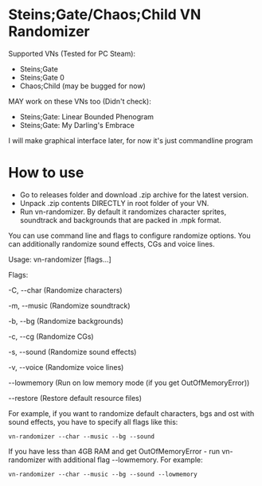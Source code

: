 # Steins;Gate/Chaos;Child VN Randomizer
Supported VNs (Tested for PC Steam):
- Steins;Gate
- Steins;Gate 0
- Chaos;Child (may be bugged for now)

MAY work on these VNs too (Didn't check):
- Steins;Gate: Linear Bounded Phenogram
- Steins;Gate: My Darling's Embrace

I will make graphical interface later, for now it's just commandline program

# How to use
- Go to releases folder and download .zip archive for the latest version. 
- Unpack .zip contents DIRECTLY in root folder of your VN.
- Run vn-randomizer. By default it randomizes character sprites, soundtrack and backgrounds that are packed in .mpk format.

You can use command line and flags to configure randomize options. You can additionally randomize sound effects, CGs and voice lines. 

Usage: vn-randomizer [flags...]

Flags:

-C, --char (Randomize characters)

-m, --music           (Randomize soundtrack)

-b, --bg              (Randomize backgrounds)

-c, --cg              (Randomize CGs)

-s, --sound           (Randomize sound effects)

-v, --voice           (Randomize voice lines)

--lowmemory           (Run on low memory mode (if you get OutOfMemoryError))

--restore             (Restore default resource files)

For example, if you want to randomize default characters, bgs and ost with sound effects, you have to specify all flags like this: 
```
vn-randomizer --char --music --bg --sound
```

If you have less than 4GB RAM and get OutOfMemoryError - run vn-randomizer with additional flag --lowmemory. For example:
```
vn-randomizer --char --music --bg --sound --lowmemory
```
